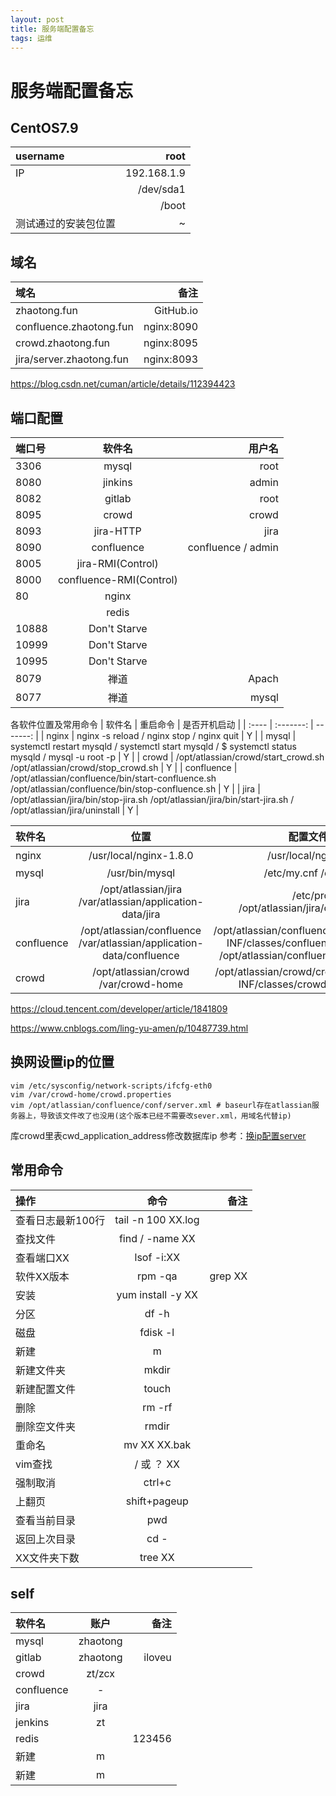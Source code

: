 ```yaml
---
layout: post
title: 服务端配置备忘
tags: 运维
---
```


# 服务端配置备忘

## CentOS7.9

| username   | root | 
| :----- | ----------: | 
| IP |  192.168.1.9  | 
|  |  /dev/sda1  | 
|  |  /boot | 
| 测试通过的安装包位置 |  ~ | 

## 域名

| 域名  | 备注 | 
| :----- | ----------: | 
| zhaotong.fun | GitHub.io  | 
| confluence.zhaotong.fun   | nginx:8090 | 
| crowd.zhaotong.fun   | nginx:8095 | 
| jira/server.zhaotong.fun   | nginx:8093 | 

https://blog.csdn.net/cuman/article/details/112394423

## 端口配置

| 端口号   | 软件名 |     用户名 |
| :----- | :--: | -------: |
| 3306 |  mysql  | root |
| 8080 |  jinkins  | admin |
| 8082 |  gitlab  | root |
| 8095 |  crowd  | crowd |
| 8093 |  jira-HTTP  | jira |
| 8090 |   confluence  | confluence / admin |
| 8005 |  jira-RMI(Control) |  |
| 8000 |  confluence-RMI(Control) |  |
| 80 |  nginx  |  |
|  |  redis  |  |
| 10888 |  Don't Starve  |  |
| 10999 |  Don't Starve  |  |
| 10995 |  Don't Starve  |  |
| 8079 |  禅道  | Apach |
| 8077 |  禅道  | mysql |

各软件位置及常用命令
| 软件名 | 重启命令 | 是否开机启动 |
| :---- | :-------: | -------: |
| nginx | nginx -s reload / nginx stop / nginx quit | Y |
| mysql | systemctl restart mysqld / systemctl start mysqld / $ systemctl status mysqld / mysql -u root -p | Y |
| crowd | /opt/atlassian/crowd/start_crowd.sh /opt/atlassian/crowd/stop_crowd.sh  | Y |
| confluence | /opt/atlassian/confluence/bin/start-confluence.sh /opt/atlassian/confluence/bin/stop-confluence.sh | Y |
| jira | /opt/atlassian/jira/bin/stop-jira.sh /opt/atlassian/jira/bin/start-jira.sh / /opt/atlassian/jira/uninstall | Y |


| 软件名   | 位置 | 配置文件位置 |     日志位置 |
| :----- | :--: | :-------: | :-------: |
| nginx | /usr/local/nginx-1.8.0 | /usr/local/nginx/conf/ |     日志位置 |
| mysql | /usr/bin/mysql | /etc/my.cnf /etc/profile | /var/log/mysqld.log |
| jira | /opt/atlassian/jira /var/atlassian/application-data/jira | /etc/profile /opt/atlassian/jira/conf/server.xml  | 日志 ｜
| confluence | /opt/atlassian/confluence /var/atlassian/application-data/confluence | /opt/atlassian/confluence/confluence/WEB-INF/classes/confluence-init.properties /opt/atlassian/confluence/conf/server.xml | /var/atlassian/application-data/confluence/logs/atlassian-confluence.log |
| crowd | /opt/atlassian/crowd /var/crowd-home | /opt/atlassian/crowd/crowd-webapp/WEB-INF/classes/crowd-init.properties | /var/crowd-home/logs/atlassian-crowd.log |


https://cloud.tencent.com/developer/article/1841809

https://www.cnblogs.com/ling-yu-amen/p/10487739.html


## 换网设置ip的位置
```
vim /etc/sysconfig/network-scripts/ifcfg-eth0
vim /var/crowd-home/crowd.properties
vim /opt/atlassian/confluence/conf/server.xml # baseurl存在atlassian服务器上，导致该文件改了也没用(这个版本已经不需要改sever.xml，用域名代替ip)
```
库crowd里表cwd_application_address修改数据库ip
参考：[换ip配置server](https://mp.weixin.qq.com/s?__biz=MzU0NzUxMzYzOA==&mid=2247483731&idx=1&sn=d509821104bc28f60b8e4c20ef42b03d&chksm=fb4c751acc3bfc0c050b2700f2cb3dd0a0f821c79560a18ad9ba7cb92cd7db677a9fa2643f77&token=1232437534&lang=zh_CN#rd)


## 常用命令

| 操作   | 命令 |     备注 |
| :----- | :--: | -------: |
| 查看日志最新100行 |  tail -n 100 XX.log  | |
| 查找文件 |  find / -name XX  | |
| 查看端口XX |  lsof -i:XX  | |
| 软件XX版本 |  rpm -qa|grep XX  | |
| 安装 |  yum install -y XX  | |
| 分区 |  df -h  | |
| 磁盘 |  fdisk -l  | |
| 新建 |  m  | |
| 新建文件夹 |  mkdir  | |
| 新建配置文件 |  touch  | |
| 删除 |  rm -rf | |
| 删除空文件夹 |  rmdir | |
| 重命名 |  mv XX XX.bak  | |
| vim查找 |  / 或 ？ XX  | |
| 强制取消 |  ctrl+c  | |
| 上翻页 |  shift+pageup  | |
| 查看当前目录 |  pwd  | |
| 返回上次目录 |  cd -  | |
| XX文件夹下数 |  tree XX  | |

## self

| 软件名   | 账户 |     备注 |
| :----- | :--: | -------: |
| mysql |  zhaotong  | |
| gitlab |  zhaotong  | iloveu |
| crowd |  zt/zcx  | |
| confluence |  -  | |
| jira |  jira  | |
| jenkins |  zt  | |
| redis |    | 123456 |
| 新建 |  m  | |
| 新建 |  m  | |

